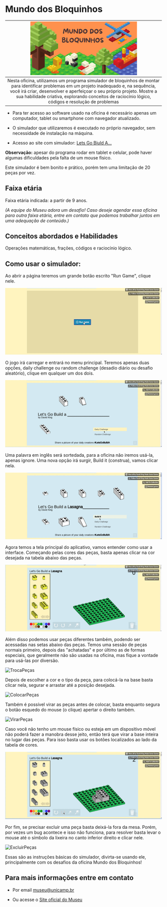 # Mundo dos Bloquinhos

|<img src="bloquinho.png" width="70%" height="70%"> |
|:------:
|Nesta oficina, utilizamos um programa simulador de bloquinhos de montar para identificar problemas em um projeto inadequado e, na sequência, você irá criar, desenvolver e aperfeiçoar o seu próprio projeto. Mostre a sua habilidade criativa, explorando conceitos de raciocínio lógico, códigos e resolução de problemas|

* Para ter acesso ao software usado na oficina é necessário apenas um computador, tablet ou smartphone com navegador atualizado. 
* O simulador que utilizaremos é executado no próprio navegador, sem necessidade de instalação na máquina.

* Acesso ao site com simulador: [Lets Go Biuld A...](https://dr-d-king.itch.io/lets-go-build-a)

**Observação:** apesar do programa rodar em tablet e celular, pode haver algumas dificuldades pela falta de um mouse físico.

Este simulador é bem bonito e prático, porém tem uma limitação de 20 peças por vez.

## Faixa etária
Faixa etária indicada: a partir de 9 anos.

*(A equipe do Museu adora um desafio! Caso deseje agendar essa oficina para outra faixa etária, entre em contato que podemos trabalhar juntos em uma adequação de conteúdo.)*

## Conceitos abordados e Habilidades
Operações matemáticas, frações, códigos e raciocínio lógico.

## Como usar o simulador:


Ao abrir a página teremos um grande botão escrito "Run Game", clique nele.

![RunGame](RunGame.png)


O jogo irá carregar e entrará no menu principal. Teremos apenas duas opções, daily challenge ou random challenge (desadio diário ou desafio aleatório), clique em qualquer um dos dois.

![Challenges](Challenges.png)

Uma palavra em inglês será sortedada, para a oficina não iremos usá-la, apenas ignore. Uma nova opção irá surgir, Build it (construa), vamos clicar nela.

![BuildIt](Buildit.png)

Agora temos a tela principal do aplicativo, vamos entender como usar a interface. Começando pelas cores das peças, basta apenas clicar na cor desejada na tabela abaixo das peças.

![Cores](Cores.png)

Além disso podemos usar peças diferentes também, podendo ser acessadas nas setas abaixo das peças. Temos uma sessão de peças normais primeiro, depois das "achatadas" e por último as de formas especiais, que geralmente não são usadas na oficina, mas fique a vontade para usá-las por diversão.

![TrocaPeças](Troca_de_peças.png)

Depois de escolher a cor e o tipo da peça, para colocá-la na base basta clicar nela, segurar e arrastar até a posição desejada.

![ColocarPeças](Colocar_peças.png)

Também é possível virar as peças antes de colocar, basta enquanto segura o botão esquedo do mouse (o clique) apertar o direito também.

![VirarPeças](Virar_peças.png)

Caso você não tenho um mouse físico ou esteja em um dispositivo móvel não poderá fazer a manobra desse jeito, então terá que virar a base inteira no lugar das peças. Para isso basta usar os botões localizados ao lado da tabela de cores.

![VirarMesa](Virar_mesa.png)

Por fim, se precisar excluir uma peça basta deixá-la fora da mesa. Porém, por vezes um bug acontece e isso não funciona, para resolver basta levar o mouse até o símbolo da lixeira no canto inferior direito e clicar nele.

![ExcluirPeças](Excluir_peças.png)

Essas são as instruções básicas do simulador, divirta-se usando ele, principalmente com os desafios da oficina Mundo dos Bloquinhos!

## Para mais informações entre em contato

* Por email museu@unicamp.br

* Ou acesse o [Site oficial do Museu](https://www.mc.unicamp.br/visite)

